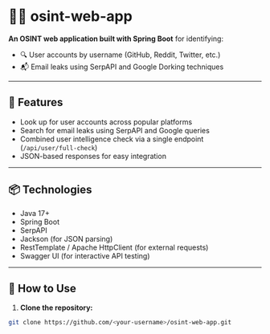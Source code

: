 # 🕵️‍♀️ osint-web-app

**An OSINT web application built with Spring Boot** for identifying:

- 🔍 User accounts by username (GitHub, Reddit, Twitter, etc.)
- 📬 Email leaks using SerpAPI and Google Dorking techniques

---

## 🚀 Features

- Look up for user accounts across popular platforms
- Search for email leaks using SerpAPI and Google queries
- Combined user intelligence check via a single endpoint (`/api/user/full-check`)
- JSON-based responses for easy integration

---

## 📦 Technologies

- Java 17+
- Spring Boot
- SerpAPI
- Jackson (for JSON parsing)
- RestTemplate / Apache HttpClient (for external requests)
- Swagger UI (for interactive API testing)

---

## 📲 How to Use

1. **Clone the repository:**

```bash
git clone https://github.com/<your-username>/osint-web-app.git
